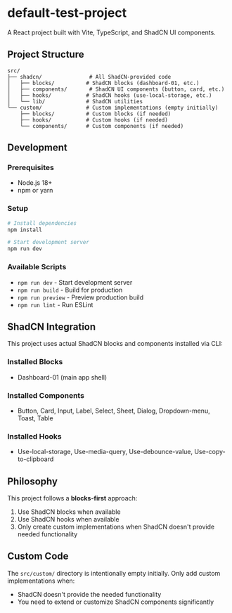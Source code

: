 # default-test-project

A React project built with Vite, TypeScript, and ShadCN UI components.

## Project Structure

```
src/
├── shadcn/               # All ShadCN-provided code
│   ├── blocks/          # ShadCN blocks (dashboard-01, etc.)
│   ├── components/       # ShadCN UI components (button, card, etc.)
│   ├── hooks/           # ShadCN hooks (use-local-storage, etc.)
│   └── lib/             # ShadCN utilities
└── custom/              # Custom implementations (empty initially)
    ├── blocks/          # Custom blocks (if needed)
    ├── hooks/           # Custom hooks (if needed)
    └── components/      # Custom components (if needed)
```

## Development

### Prerequisites
- Node.js 18+
- npm or yarn

### Setup
```bash
# Install dependencies
npm install

# Start development server
npm run dev
```

### Available Scripts
- `npm run dev` - Start development server
- `npm run build` - Build for production
- `npm run preview` - Preview production build
- `npm run lint` - Run ESLint

## ShadCN Integration

This project uses actual ShadCN blocks and components installed via CLI:

### Installed Blocks
- Dashboard-01 (main app shell)

### Installed Components
- Button, Card, Input, Label, Select, Sheet, Dialog, Dropdown-menu, Toast, Table

### Installed Hooks
- Use-local-storage, Use-media-query, Use-debounce-value, Use-copy-to-clipboard

## Philosophy

This project follows a **blocks-first** approach:
1. Use ShadCN blocks when available
2. Use ShadCN hooks when available
3. Only create custom implementations when ShadCN doesn't provide needed functionality

## Custom Code

The `src/custom/` directory is intentionally empty initially. Only add custom implementations when:
- ShadCN doesn't provide the needed functionality
- You need to extend or customize ShadCN components significantly

